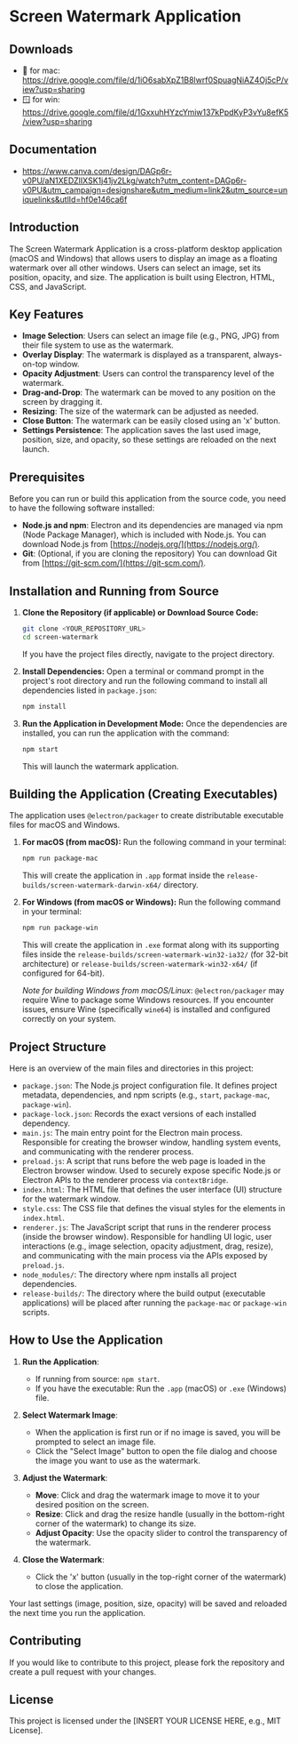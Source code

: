 # Screen Watermark Application

## Downloads
- 🍎 for mac: https://drive.google.com/file/d/1iO6sabXpZ1B8lwrf0SpuagNiAZ4Oj5cP/view?usp=sharing
- 🪟 for win: https://drive.google.com/file/d/1GxxuhHYzcYmiw137kPpdKyP3vYu8efK5/view?usp=sharing

## Documentation
- https://www.canva.com/design/DAGp6r-v0PU/aN1XEDZlIXSK1j41jv2Lkg/watch?utm_content=DAGp6r-v0PU&utm_campaign=designshare&utm_medium=link2&utm_source=uniquelinks&utlId=hf0e146ca6f

## Introduction

The Screen Watermark Application is a cross-platform desktop application (macOS and Windows) that allows users to display an image as a floating watermark over all other windows. Users can select an image, set its position, opacity, and size. The application is built using Electron, HTML, CSS, and JavaScript.

## Key Features

-   **Image Selection**: Users can select an image file (e.g., PNG, JPG) from their file system to use as the watermark.
-   **Overlay Display**: The watermark is displayed as a transparent, always-on-top window.
-   **Opacity Adjustment**: Users can control the transparency level of the watermark.
-   **Drag-and-Drop**: The watermark can be moved to any position on the screen by dragging it.
-   **Resizing**: The size of the watermark can be adjusted as needed.
-   **Close Button**: The watermark can be easily closed using an 'x' button.
-   **Settings Persistence**: The application saves the last used image, position, size, and opacity, so these settings are reloaded on the next launch.

## Prerequisites

Before you can run or build this application from the source code, you need to have the following software installed:

-   **Node.js and npm**: Electron and its dependencies are managed via npm (Node Package Manager), which is included with Node.js. You can download Node.js from [https://nodejs.org/](https://nodejs.org/).
-   **Git**: (Optional, if you are cloning the repository) You can download Git from [https://git-scm.com/](https://git-scm.com/).

## Installation and Running from Source

1.  **Clone the Repository (if applicable) or Download Source Code:**
    ```bash
    git clone <YOUR_REPOSITORY_URL>
    cd screen-watermark
    ```
    If you have the project files directly, navigate to the project directory.

2.  **Install Dependencies:**
    Open a terminal or command prompt in the project's root directory and run the following command to install all dependencies listed in `package.json`:
    ```bash
    npm install
    ```

3.  **Run the Application in Development Mode:**
    Once the dependencies are installed, you can run the application with the command:
    ```bash
    npm start
    ```
    This will launch the watermark application.

## Building the Application (Creating Executables)

The application uses `@electron/packager` to create distributable executable files for macOS and Windows.

1.  **For macOS (from macOS):**
    Run the following command in your terminal:
    ```bash
    npm run package-mac
    ```
    This will create the application in `.app` format inside the `release-builds/screen-watermark-darwin-x64/` directory.

2.  **For Windows (from macOS or Windows):**
    Run the following command in your terminal:
    ```bash
    npm run package-win
    ```
    This will create the application in `.exe` format along with its supporting files inside the `release-builds/screen-watermark-win32-ia32/` (for 32-bit architecture) or `release-builds/screen-watermark-win32-x64/` (if configured for 64-bit).

    *Note for building Windows from macOS/Linux*: `@electron/packager` may require Wine to package some Windows resources. If you encounter issues, ensure Wine (specifically `wine64`) is installed and configured correctly on your system.

## Project Structure

Here is an overview of the main files and directories in this project:

-   `package.json`: The Node.js project configuration file. It defines project metadata, dependencies, and npm scripts (e.g., `start`, `package-mac`, `package-win`).
-   `package-lock.json`: Records the exact versions of each installed dependency.
-   `main.js`: The main entry point for the Electron main process. Responsible for creating the browser window, handling system events, and communicating with the renderer process.
-   `preload.js`: A script that runs before the web page is loaded in the Electron browser window. Used to securely expose specific Node.js or Electron APIs to the renderer process via `contextBridge`.
-   `index.html`: The HTML file that defines the user interface (UI) structure for the watermark window.
-   `style.css`: The CSS file that defines the visual styles for the elements in `index.html`.
-   `renderer.js`: The JavaScript script that runs in the renderer process (inside the browser window). Responsible for handling UI logic, user interactions (e.g., image selection, opacity adjustment, drag, resize), and communicating with the main process via the APIs exposed by `preload.js`.
-   `node_modules/`: The directory where npm installs all project dependencies.
-   `release-builds/`: The directory where the build output (executable applications) will be placed after running the `package-mac` or `package-win` scripts.

## How to Use the Application

1.  **Run the Application**:
    -   If running from source: `npm start`.
    -   If you have the executable: Run the `.app` (macOS) or `.exe` (Windows) file.

2.  **Select Watermark Image**:
    -   When the application is first run or if no image is saved, you will be prompted to select an image file.
    -   Click the "Select Image" button to open the file dialog and choose the image you want to use as the watermark.

3.  **Adjust the Watermark**:
    -   **Move**: Click and drag the watermark image to move it to your desired position on the screen.
    -   **Resize**: Click and drag the resize handle (usually in the bottom-right corner of the watermark) to change its size.
    -   **Adjust Opacity**: Use the opacity slider to control the transparency of the watermark.

4.  **Close the Watermark**:
    -   Click the 'x' button (usually in the top-right corner of the watermark) to close the application.

Your last settings (image, position, size, opacity) will be saved and reloaded the next time you run the application.

## Contributing

If you would like to contribute to this project, please fork the repository and create a pull request with your changes.

## License

This project is licensed under the [INSERT YOUR LICENSE HERE, e.g., MIT License].
